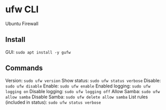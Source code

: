 # ufw CLI
Ubuntu Firewall

## Install
GUI: `sudo apt install -y gufw`

## Commands
Version: `sudo ufw version`
Show status: `sudo ufw status verbose`
Disable: `sudo ufw disable`
Enable: `sudo ufw enable`
Enabled logging: `sudo ufw logging on`
Disable logging: `sudo ufw logging off`
Allow Samba: `sudo ufw allow samba`
Disable Samba: `sudo ufw delete allow samba`
List rules (included in status): `sudo ufw status verbose`
